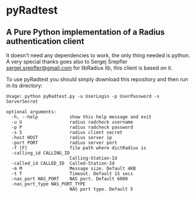 # pyRadtest
## A Pure Python implementation of a Radius authentication client

It doesn't need any dependencies to work, the only thing needed is python.
A very special thanks goes also to Sergej Srepfler <sergej.srepfler@gmail.com> for libRadius lib, this client is based on it.

To use pyRadtest you should simply download this repository and then run in its directory:

````
Usage: python pyRadtest.py -u UserLogin -p UserPassword -s ServerSecret

optional arguments:
  -h, --help            show this help message and exit
  -u U                  radius radcheck username
  -p P                  radius radcheck password
  -s S                  radius client secret
  -host HOST            radius server ip
  -port PORT            radius server port
  -f [F]                file path where dictRadius is
  -calling_id CALLING_ID
                        Calling-Station-Id
  -called_id CALLED_ID  Called-Station-Id
  -m M                  Message size. Default 4KB
  -t T                  Timeout. Default 15 secs
  -nas_port NAS_PORT    NAS port. Default 6000
  -nas_port_type NAS_PORT_TYPE
                        NAS port type. Default 5
````
